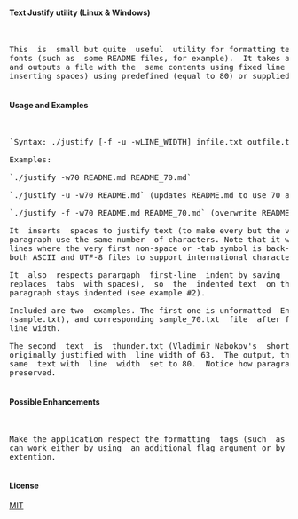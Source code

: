 #### Text Justify utility (Linux & Windows) 

<pre> 

This  is  small but quite  useful  utility for formatting texts with fixed-width
fonts (such as  some README files, for example).  It takes a text file as  input
and outputs a file with the  same contents using fixed line length justified (by
inserting spaces) using predefined (equal to 80) or supplied line width. 

</pre> 

#### Usage and Examples 

<pre> 

`Syntax: ./justify [-f -u -wLINE_WIDTH] infile.txt outfile.txt` 

Examples: 

`./justify -w70 README.md README_70.md`

`./justify -u -w70 README.md` (updates README.md to use 70 as line width)

`./justify -f -w70 README.md README_70.md` (overwrite README_70.md if present)

It  inserts  spaces to justify text (to make every but the very last line in any
paragraph use the same number  of characters. Note that it will leave unmodified
lines where the very first non-space or -tab symbol is back-quote. It works with
both ASCII and UTF-8 files to support international characters. 

It  also  respects parargaph  first-line  indent by saving  the  spaces/tabs (it
replaces  tabs  with spaces),  so  the  indented text  on the  first  line  of a
paragraph stays indented (see example #2). 

Included are two  examples. The first one is unformatted  Engish text news story
(sample.txt), and corresponding sample_70.txt  file  after formatting with 70 as
line width. 

The second  text  is  thunder.txt (Vladimir Nabokov's  short story) in  Russian,
originally justified with  line width of 63.  The output, thunder_80.txt is  the
same  text with  line  width  set to 80.  Notice how paragraph indentations  are
preserved. 

</pre> 

#### Possible Enhancements 

<pre> 

Make the application respect the formatting  tags (such  as markdown tabs). This 
can work either by using  an additional flag argument or by checking  input file
extention. 

</pre> 

#### License 

[MIT](https://choosealicense.com/licenses/mit/) 
